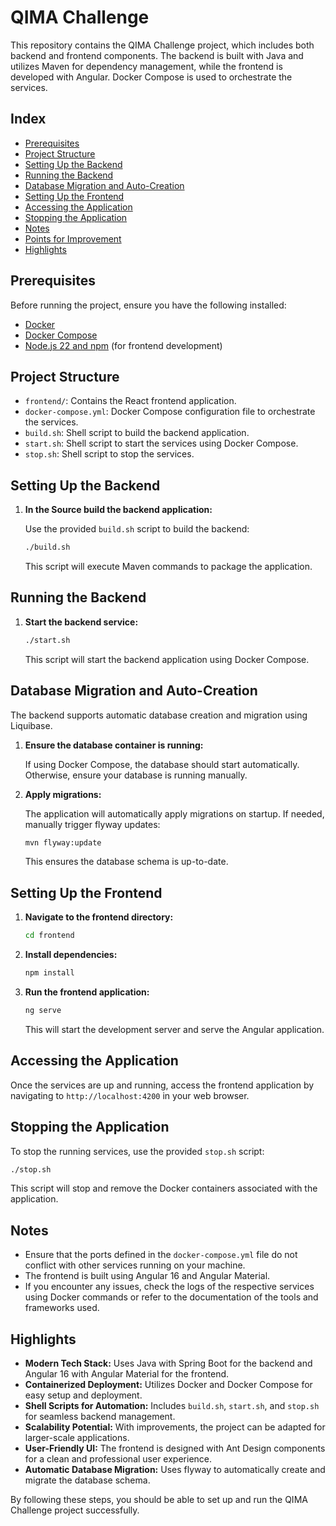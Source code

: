 # QIMA Challenge


This repository contains the QIMA Challenge project, which includes both backend and frontend components. The backend is built with Java and utilizes Maven for dependency management, while the frontend is developed with Angular. Docker Compose is used to orchestrate the services.

## Index

- [Prerequisites](#prerequisites)
- [Project Structure](#project-structure)
- [Setting Up the Backend](#setting-up-the-backend)
- [Running the Backend](#running-the-backend)
- [Database Migration and Auto-Creation](#database-migration-and-auto-creation)
- [Setting Up the Frontend](#setting-up-the-frontend)
- [Accessing the Application](#accessing-the-application)
- [Stopping the Application](#stopping-the-application)
- [Notes](#notes)
- [Points for Improvement](#points-for-improvement)
- [Highlights](#highlights)

## Prerequisites

Before running the project, ensure you have the following installed:

- [Docker](https://docs.docker.com/get-docker/)
- [Docker Compose](https://docs.docker.com/compose/install/)
- [Node.js 22 and npm](https://nodejs.org/) (for frontend development)

## Project Structure

- `frontend/`: Contains the React frontend application.
- `docker-compose.yml`: Docker Compose configuration file to orchestrate the services.
- `build.sh`: Shell script to build the backend application.
- `start.sh`: Shell script to start the services using Docker Compose.
- `stop.sh`: Shell script to stop the services.

## Setting Up the Backend

1. **In the Source build the backend application:**

   Use the provided `build.sh` script to build the backend:

   ```bash
   ./build.sh
   ```

   This script will execute Maven commands to package the application.

## Running the Backend

1. **Start the backend service:**

   ```bash
   ./start.sh
   ```

   This script will start the backend application using Docker Compose.

## Database Migration and Auto-Creation

The backend supports automatic database creation and migration using Liquibase.

1. **Ensure the database container is running:**

   If using Docker Compose, the database should start automatically. Otherwise, ensure your database is running manually.

2. **Apply migrations:**

   The application will automatically apply migrations on startup. If needed, manually trigger flyway updates:

   ```bash
   mvn flyway:update
   ```

   This ensures the database schema is up-to-date.

## Setting Up the Frontend

1. **Navigate to the frontend directory:**

   ```bash
   cd frontend
   ```

2. **Install dependencies:**

   ```bash
   npm install
   ```

3. **Run the frontend application:**

   ```bash
   ng serve
   ```

   This will start the development server and serve the Angular application.

## Accessing the Application

Once the services are up and running, access the frontend application by navigating to `http://localhost:4200` in your web browser.

## Stopping the Application

To stop the running services, use the provided `stop.sh` script:

```bash
./stop.sh
```

This script will stop and remove the Docker containers associated with the application.

## Notes

- Ensure that the ports defined in the `docker-compose.yml` file do not conflict with other services running on your machine.
- The frontend is built using Angular 16 and Angular Material.
- If you encounter any issues, check the logs of the respective services using Docker commands or refer to the documentation of the tools and frameworks used.


## Highlights

- **Modern Tech Stack:** Uses Java with Spring Boot for the backend and Angular 16 with Angular Material for the frontend.
- **Containerized Deployment:** Utilizes Docker and Docker Compose for easy setup and deployment.
- **Shell Scripts for Automation:** Includes `build.sh`, `start.sh`, and `stop.sh` for seamless backend management.
- **Scalability Potential:** With improvements, the project can be adapted for larger-scale applications.
- **User-Friendly UI:** The frontend is designed with Ant Design components for a clean and professional user experience.
- **Automatic Database Migration:** Uses flyway to automatically create and migrate the database schema.

By following these steps, you should be able to set up and run the QIMA Challenge project successfully.

